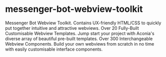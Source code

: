 # messenger-bot-webview-toolkit
Messenger Bot Webview Toolkit.  Contains UX-friendly HTML/CSS to quickly put together intuitive and attractive webviews.  Over 20 Fully-Built Customisable Webview Templates.  Jump start your project with Aconia's diverse array of beautiful pre-built templates.  Over 300 Interchangeable Webview Components.  Build your own webviews from scratch in no time with easily customisable interface components.

